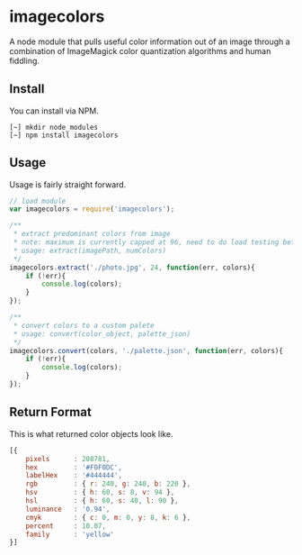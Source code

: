 
# imagecolors

A node module that pulls useful color information out of an image through a combination of ImageMagick color quantization algorithms and human fiddling.

## Install

You can install via NPM.

```shell
[~] mkdir node_modules
[~] npm install imagecolors
```

## Usage

Usage is fairly straight forward.

```javascript
// load module
var imagecolors = require('imagecolors');

/**
 * extract predominant colors from image
 * note: maximum is currently capped at 96, need to do load testing before raising
 * usage: extract(imagePath, numColors)
 */
imagecolors.extract('./photo.jpg', 24, function(err, colors){
    if (!err){
        console.log(colors);
    }
});

/**
 * convert colors to a custom palete
 * usage: convert(color_object, palette_json)
 */
imagecolors.convert(colors, './palette.json', function(err, colors){
    if (!err){
        console.log(colors);
    }
});
```

## Return Format

This is what returned color objects look like.

```javascript
[{
    pixels      : 208781,
    hex         : '#F0F0DC',
    labelHex    : '#444444',
    rgb         : { r: 240, g: 240, b: 220 },
    hsv         : { h: 60, s: 8, v: 94 },
    hsl         : { h: 60, s: 40, l: 90 },
    luminance   : '0.94',
    cmyk        : { c: 0, m: 0, y: 8, k: 6 },
    percent     : 10.07,
    family      : 'yellow'
}]
```

<!--
## Miscellaneous Examples

A few examples of miscellaneous ways that you might use this data.

```javascript
// group colors by color family
var families = {};
colors.forEach(function(color){
    if (families[color.family] === undefined){
        families[color.family] = [];
    }
    families[color.family].push(color);
});
```
-->

